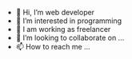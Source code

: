 - 👋 Hi, I’m web developer 
- 👀 I’m interested in programming
- 🌱 I am working as freelancer 
- 💞️ I’m looking to collaborate on ...
- 📫 How to reach me ...

<!---
Ronniesingh4/Ronniesingh4 is a ✨ special ✨ repository because its `README.md` (this file) appears on your GitHub profile.
You can click the Preview link to take a look at your changes.
--->
